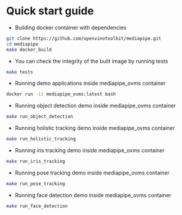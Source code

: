 # Quick start guide
- Building docker container with dependencies
```bash
git clone https://github.com/openvinotoolkit/mediapipe.git
cd mediapipe
make docker_build
```
- You can check the integrity of the built image by running tests
```bash
make tests
```

- Running demo applications inside mediapipe_ovms container
```bash
docker run -it mediapipe_ovms:latest bash
```

- Running object detection demo inside mediapipe_ovms container
```bash
make run_object_detection
```

- Running holistic tracking demo inside mediapipe_ovms container
```bash
make run_holistic_tracking
```

- Running iris tracking demo inside mediapipe_ovms container
```bash
make run_iris_tracking
```

- Running pose tracking demo inside mediapipe_ovms container
```bash
make run_pose_tracking
```

- Running face detection demo inside mediapipe_ovms container
```bash
make run_face_detection
```